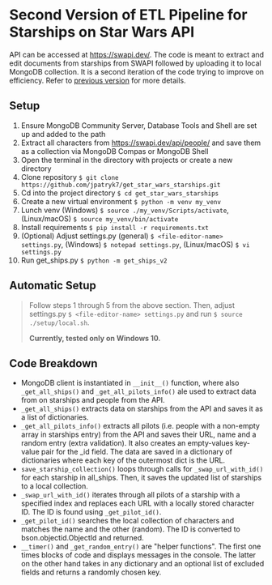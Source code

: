 # Second Version of ETL Pipeline for Starships on Star Wars API
API can be accessed at https://swapi.dev/. The code is meant to extract and edit documents from starships from SWAPI followed by uploading it to local MongoDB collection. It is a second iteration of the code trying to improve on efficiency. Refer to [previous version](https://github.com/jpatryk7/get_star_wars_starships) for more details.
## Setup
1. Ensure MongoDB Community Server, Database Tools and Shell are set up and added to the path
2. Extract all characters from https://swapi.dev/api/people/ and save them as a collection via MongoDB Compas or MongoDB Shell
3. Open the terminal in the directory with projects or create a new directory
4. Clone repository `$ git clone https://github.com/jpatryk7/get_star_wars_starships.git`
5. Cd into the project directory `$ cd get_star_wars_starships`
6. Create a new virtual environment `$ python -m venv my_venv`
7. Lunch venv (Windows) `$ source ./my_venv/Scripts/activate`, (Linux/macOS) `$ source my_venv/bin/activate`
8. Install requirements `$ pip install -r requirements.txt`
9. (Optional) Adjust settings.py (general) `$ <file-editor-name> settings.py`, (Windows) `$ notepad settings.py`, (Linux/macOS) `$ vi settings.py`
10. Run get_ships.py `$ python -m get_ships_v2`

## Automatic Setup
> Follow steps 1 through 5 from the above section. Then, adjust settings.py `$ <file-editor-name> settings.py` and run `$ source ./setup/local.sh`.
>
> **Currently, tested only on Windows 10.**

## Code Breakdown
* MongoDB client is instantiated in `__init__()` function, where also `_get_all_ships()` and `_get_all_pilots_info()` ale used to extract data from on starships and people from the API.
* `_get_all_ships()` extracts data on starships from the API and saves it as a list of dictionaries.
* `_get_all_pilots_info()` extracts all pilots (i.e. people with a non-empty array in starships entry) from the API and saves their URL, name and a random entry (extra validation). It also creates an empty-values key-value pair for the _id field. The data are saved in a dictionary of dictionaries where each key of the outermost dict is the URL.
* `save_starship_collection()` loops through calls for `_swap_url_with_id()` for each starship in all_ships. Then, it saves the updated list of starships to a local collection.
* `_swap_url_with_id()` iterates through all pilots of a starship with a specified index and replaces each URL with a locally stored character ID. The ID is found using `_get_pilot_id()`.
* `_get_pilot_id()`  searches the local collection of characters and matches the name and the other (random). The ID is converted to bson.objectid.ObjectId and returned.
* `__timer()` and `_get_random_entry()` are "helper functions". The first one times blocks of code and displays messages in the console. The latter on the other hand takes in any dictionary and an optional list of excluded fields and returns a randomly chosen key.